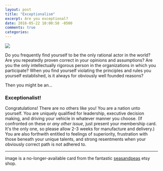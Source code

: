 ```yaml
---
layout: post
title: "Exceptionalism"
excerpt: Are you exceptional?
date: 2016-05-22 10:00:58 -0500
comments: true
categories: 
---
```


![]({{site.baseurl}}/assets/2016/05/mr-rogers.jpg)

Do you frequently find yourself to be the only rational actor in the world? Are you repeatedly proven correct in your opinions and assumptions? Are you the only intellectually rigorous person in the organizations in which you participate? When you find yourself violating the principles and rules you yourself established, is it always for obviously well founded reasons?

Then you might be an...

### Exceptionalist!

Congratulations! There are no others like you! You are a nation unto yourself. You are uniquely qualified for leadership, executive decision making, and driving your vehicle in whatever manner you choose. (If confronted on these or _any other issue_, just present your membership card. It's the only one, so please allow 2-3 weeks for manufacture and delivery.) You are also forthwith entitled to feelings of superiority, frustration with those beneath your unique talents, and strong resentments when your obviously correct path is not adhered to. 

***

image is a no-longer-available card from the fantastic [seasandpeas](https://www.etsy.com/shop/seasandpeas) etsy shop.